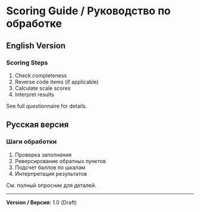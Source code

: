 # Scoring Guide / Руководство по обработке

## English Version

### Scoring Steps
1. Check completeness
2. Reverse code items (if applicable)
3. Calculate scale scores
4. Interpret results

See full questionnaire for details.

## Русская версия

### Шаги обработки
1. Проверка заполнения
2. Реверсирование обратных пунктов
3. Подсчет баллов по шкалам
4. Интерпретация результатов

См. полный опросник для деталей.

---
**Version / Версия:** 1.0 (Draft)
